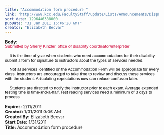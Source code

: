 ```yaml
---
title: "Accommodation form procedure "
link: "http://www.kcc.edu/FacultyStaff/update/Lists/Announcements/DispForm.aspx?ID=99"
sort_date: 1296486388000
pubDate: "31 Jan 2011 15:06:28 GMT"
creator: "Elizabeth Becvar"
---
```


<div><b>Body:</b> <div class=ExternalClass7C18C56AC4F34DE58063D9402A65A9A1><div>
<p class=MsoNormal style="margin:0in 0in 0pt"><span style="font-size:10pt;color:#cc0033;font-family:'Arial','sans-serif'">Submitted by Sherry Kinzler, office of disability coordinator/interpreter<br></span><span style="font-size:10pt;color:black;font-family:'Arial','sans-serif'">    </span></p>
<p class=MsoNormal style="margin:0in 0in 0pt"><span style="font-size:10pt;color:black;font-family:'Arial','sans-serif'">    It is the time of year when students who need accommodations for their disability submit a form for signature to instructors about the types of services needed. </span></p>
<p class=MsoNormal style="margin:0in 0in 0pt"><span style="font-size:10pt;color:black;font-family:'Arial','sans-serif'"> </span></p>
<p class=MsoNormal style="margin:0in 0in 0pt"><span style="font-size:10pt;color:black;font-family:'Arial','sans-serif'">    Not all services identified on the Accommodation Form will be appropriate for every class. Instructors are encouraged to take time to review and discuss these services with the student. Articulating expectations now can reduce confusion later. </span></p>
<p class=MsoNormal style="margin:0in 0in 0pt"><span style="font-size:10pt;color:black;font-family:'Arial','sans-serif'"><br>    Students are directed to notify the instructor prior to each exam. Average extended testing time is time-and-a-half. Test reading services need a minimum of 3 days to process. </span></p>
<p class=MsoNormal style="margin:0in 0in 0pt"><span style="font-size:10pt;color:black;font-family:'Arial','sans-serif'"> </span></p></div></div></div>
<div><b>Expires:</b> 2/11/2011</div>
<div><b>Created:</b> 1/31/2011 9:06 AM</div>
<div><b>Created By:</b> Elizabeth Becvar</div>
<div><b>Start Date:</b> 1/31/2011</div>
<div><b>Title:</b> Accommodation form procedure </div>
